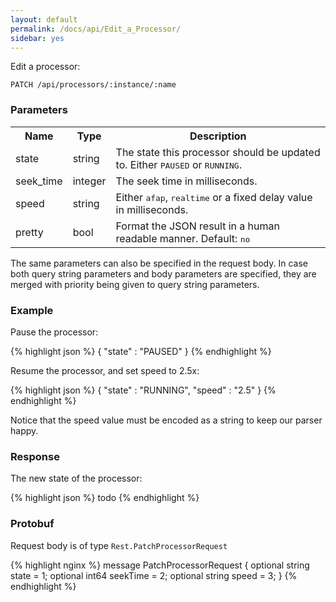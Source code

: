 ```yaml
---
layout: default
permalink: /docs/api/Edit_a_Processor/
sidebar: yes
---
```


Edit a processor:

    PATCH /api/processors/:instance/:name


### Parameters

<table class="inline">
  <tr>
    <th>Name</th>
    <th>Type</th>
    <th>Description</th>
  </tr>
  <tr>
    <td class="code">state</td>
    <td class="code">string</td>
    <td>The state this processor should be updated to. Either <tt>PAUSED</tt> or <tt>RUNNING</tt>.</td>
  </tr>
  <tr>
    <td class="code">seek_time</td>
    <td class="code">integer</td>
    <td>The seek time in milliseconds.</td>
  </tr>
  <tr>
    <td class="code">speed</td>
    <td class="code">string</td>
    <td>Either <tt>afap</tt>, <tt>realtime</tt> or a fixed delay value in milliseconds.</td>
  </tr>
  <tr>
    <td class="code">pretty</td>
    <td class="code">bool</td>
    <td>Format the JSON result in a human readable manner. Default: <tt>no</tt></td>
  </tr>
</table>

The same parameters can also be specified in the request body. In case both query string parameters and body parameters are specified, they are merged with priority being given to query string parameters.

### Example

Pause the processor:

{% highlight json %}
{
  "state" : "PAUSED"
}
{% endhighlight %}

Resume the processor, and set speed to 2.5x:

{% highlight json %}
{
  "state" : "RUNNING",
  "speed" : "2.5"
}
{% endhighlight %}

Notice that the speed value must be encoded as a string to keep our parser happy.


### Response

The new state of the processor:

{% highlight json %}
todo
{% endhighlight %}


### Protobuf

Request body is of type `Rest.PatchProcessorRequest`

{% highlight nginx %}
message PatchProcessorRequest {
  optional string state = 1;
  optional int64 seekTime = 2;
  optional string speed = 3;
}
{% endhighlight %}
